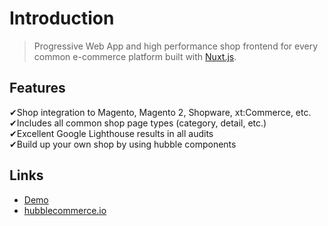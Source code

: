 # Introduction

> Progressive Web App and high performance shop frontend for every common e-commerce platform built with [Nuxt.js](https://nuxtjs.org/).

## Features

✔Shop integration to Magento, Magento 2, Shopware, xt:Commerce, etc.  
✔Includes all common shop page types \(category, detail, etc.\)  
✔Excellent Google Lighthouse results in all audits  
✔Build up your own shop by using hubble components

## Links

* [Demo](https://demo.hubblecommerce.io/)
* [hubblecommerce.io](https://www.hubblecommerce.io)
